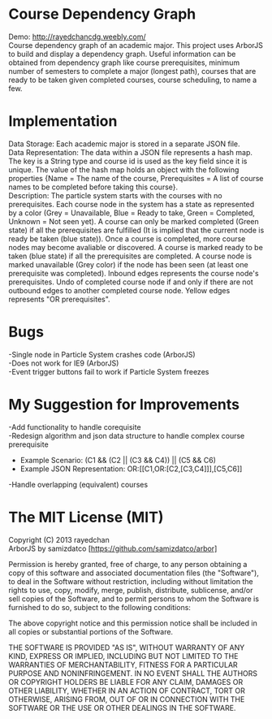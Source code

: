 Course Dependency Graph
=====================
Demo: http://rayedchancdg.weebly.com/  
Course dependency graph of an academic major. This project uses ArborJS to build and display a dependency graph. Useful information can be obtained from dependency graph like course prerequisites, minimum number of semesters to complete a major (longest path), courses that are ready to be taken given completed courses, course scheduling, to name a few.

Implementation
=====================
Data Storage: Each academic major is stored in a separate JSON file.  
Data Representation: The data within a JSON file represents a hash map. The key is a String type and course id is used as the key field since it is unique. The value of the hash map holds an object with the following properties {Name = The name of the course, Prerequisites = A list of course names to be completed before taking this course}.  
Description: The particle system starts with the courses with no prerequisites. Each course node in the system has a state as represented by a color (Grey = Unavailable, Blue = Ready to take, Green = Completed, Unknown = Not seen yet). A course can only be marked completed (Green state) if all the prerequisites are fulfilled (It is implied that the current node is ready be taken (blue state)). Once a course is completed, more course nodes may become avaliable or discovered. A course is marked ready to be taken (blue state) if all the prerequisites are completed. A course node is marked unavailable (Grey color) if the node has been seen (at least one prerequisite was completed). Inbound edges represents the course node's prerequisites. Undo of completed course node if and only if there are not outbound edges to another completed course node. Yellow edges represents "OR prerequisites".  

Bugs
=====================
-Single node in Particle System crashes code (ArborJS)  
-Does not work for IE9 (ArborJS)  
-Event trigger buttons fail to work if Particle System freezes  

My Suggestion for Improvements
=====================
-Add functionality to handle corequisite  
-Redesign algorithm and json data structure to handle complex course prerequisite  
+ Example Scenario: (C1 && (C2 || (C3 && C4)) || (C5 && C6)  
+ Example JSON Representation: OR:[[C1,OR:[C2,[C3,C4]]],[C5,C6]]  

-Handle overlapping (equivalent) courses  

The MIT License (MIT)
=====================

Copyright (C) 2013 rayedchan  
ArborJS by samizdatco [https://github.com/samizdatco/arbor]  

Permission is hereby granted, free of charge, to any person obtaining a copy of this software and associated documentation files (the "Software"), to deal in the Software without restriction, including without limitation the rights to use, copy, modify, merge, publish, distribute, sublicense, and/or sell copies of the Software, and to permit persons to whom the Software is furnished to do so, subject to the following conditions:

The above copyright notice and this permission notice shall be included in all copies or substantial portions of the Software.

THE SOFTWARE IS PROVIDED "AS IS", WITHOUT WARRANTY OF ANY KIND, EXPRESS OR IMPLIED, INCLUDING BUT NOT LIMITED TO THE WARRANTIES OF MERCHANTABILITY, FITNESS FOR A PARTICULAR PURPOSE AND NONINFRINGEMENT. IN NO EVENT SHALL THE AUTHORS OR COPYRIGHT HOLDERS BE LIABLE FOR ANY CLAIM, DAMAGES OR OTHER LIABILITY, WHETHER IN AN ACTION OF CONTRACT, TORT OR OTHERWISE, ARISING FROM, OUT OF OR IN CONNECTION WITH THE SOFTWARE OR THE USE OR OTHER DEALINGS IN THE SOFTWARE.
